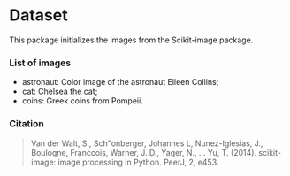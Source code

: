 # Dataset

This package initializes the images from the Scikit-image package.

### List of images
- astronaut: Color image of the astronaut Eileen Collins;
- cat: Chelsea the cat;
- coins: Greek coins from Pompeii.

### Citation

> Van der Walt, S., Sch"onberger, Johannes L, Nunez-Iglesias, J., Boulogne, Franccois, Warner, J. D., Yager, N., … Yu, T. (2014). scikit-image: image processing in Python. PeerJ, 2, e453.